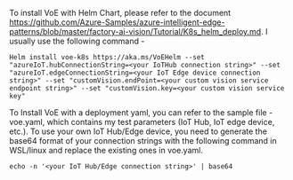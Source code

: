 
To install VoE with Helm Chart, please refer to the document https://github.com/Azure-Samples/azure-intelligent-edge-patterns/blob/master/factory-ai-vision/Tutorial/K8s_helm_deploy.md. I usually use the following command - 

```
Helm install voe-k8s https://aka.ms/VoEHelm --set "azureIoT.hubConnectionString=<your IoTHub connection string>" --set "azureIoT.edgeConnectionString=<your IoT Edge device connection string>" --set "customVision.endPoint=<your custom vision service endpoint string>" --set "customVision.key=<your custom vision service key"
```

To Install VoE with a deployment yaml, you can refer to the sample file - voe.yaml, which contains my test parameters (IoT Hub, IoT edge device, etc.). To use your own IoT Hub/Edge device, you need to generate the base64 format of your connection strings with the following command in WSL/linux and replace the existing ones in voe.yaml.

```
echo -n '<your IoT Hub/Edge connection string>' | base64
```